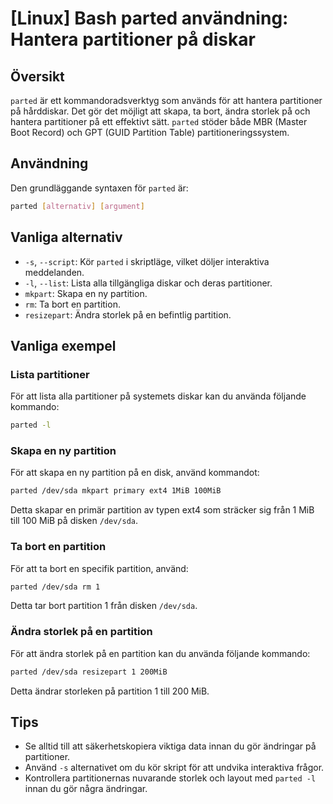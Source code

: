 # [Linux] Bash parted användning: Hantera partitioner på diskar

## Översikt
`parted` är ett kommandoradsverktyg som används för att hantera partitioner på hårddiskar. Det gör det möjligt att skapa, ta bort, ändra storlek på och hantera partitioner på ett effektivt sätt. `parted` stöder både MBR (Master Boot Record) och GPT (GUID Partition Table) partitioneringssystem.

## Användning
Den grundläggande syntaxen för `parted` är:

```bash
parted [alternativ] [argument]
```

## Vanliga alternativ
- `-s`, `--script`: Kör `parted` i skriptläge, vilket döljer interaktiva meddelanden.
- `-l`, `--list`: Lista alla tillgängliga diskar och deras partitioner.
- `mkpart`: Skapa en ny partition.
- `rm`: Ta bort en partition.
- `resizepart`: Ändra storlek på en befintlig partition.

## Vanliga exempel

### Lista partitioner
För att lista alla partitioner på systemets diskar kan du använda följande kommando:

```bash
parted -l
```

### Skapa en ny partition
För att skapa en ny partition på en disk, använd kommandot:

```bash
parted /dev/sda mkpart primary ext4 1MiB 100MiB
```
Detta skapar en primär partition av typen ext4 som sträcker sig från 1 MiB till 100 MiB på disken `/dev/sda`.

### Ta bort en partition
För att ta bort en specifik partition, använd:

```bash
parted /dev/sda rm 1
```
Detta tar bort partition 1 från disken `/dev/sda`.

### Ändra storlek på en partition
För att ändra storlek på en partition kan du använda följande kommando:

```bash
parted /dev/sda resizepart 1 200MiB
```
Detta ändrar storleken på partition 1 till 200 MiB.

## Tips
- Se alltid till att säkerhetskopiera viktiga data innan du gör ändringar på partitioner.
- Använd `-s` alternativet om du kör skript för att undvika interaktiva frågor.
- Kontrollera partitionernas nuvarande storlek och layout med `parted -l` innan du gör några ändringar.